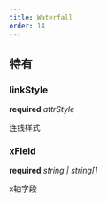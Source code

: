 ```yaml
---
title: Waterfall
order: 14
---
```


##  特有

### linkStyle 

<description>**required** _attrStyle_</description>

连线样式

### xField 

<description>**required** _string | string[]_</description>

x轴字段

